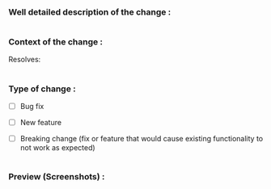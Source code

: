 <!---- This is the PR Template !-->

<!-- Make sure to follow each step so that your PR is explained and easy to read !-->

<!-- This will allow maintainers and other potential contributors to understand the changes being carried out !-->

<!--- Thanks for considering that !-->

### Well detailed description of the change :

<!-- Explain what you have done !-->



#

### Context of the change :

<!-- Why is this change required ? !-->


 
<!-- Link the issue below if you are resolving an issue !-->

Resolves: 
 
#

### Type of change :

<!-- Please select relevant options -->

<!-- add a x in [ ] if true !-->

<!-- Delete options that aren't relevant!-->


- [ ] Bug fix

- [ ] New feature

- [ ] Breaking change (fix or feature that would cause existing functionality to not work as expected)

#

### Preview (Screenshots) :

<!-- If applicable attempt to explain the screenshots !-->
